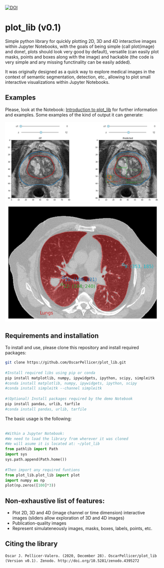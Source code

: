 [![DOI](https://zenodo.org/badge/324881519.svg)](https://zenodo.org/badge/latestdoi/324881519)
# plot_lib (v0.1)
Simple python library for quickly plotting 2D, 3D and 4D interactive images within Jupyter Notebooks, with the goals of being simple (call plot(image) and done!, plots should look very good by default), versatile (can easily plot masks, points and boxes along with the image) and hackable (the code is very simple and any missing functinality can be easily added).

It was originally designed as a quick way to explore medical images in the context of semantic segmentation, detection, etc., allowing to plot small interactive visualizations within Jupyter Notebooks.

## Examples
Please, look at the Notebook: [Introduction to plot_lib](Introduction%20to%20plot_lib.ipynb) for further information and examples. Some examples of the kind of output it can generate:

![Example 1](./media/example_1.png "Example 1")
![Example 2](./media/example_2.png "Example 2")

## Requirements and installation
To install and use, please clone this repository and install required packages:
```bash
git clone https://github.com/OscarPellicer/plot_lib.git

#Install required libs using pip or conda
pip install matplotlib, numpy, ipywidgets, ipython, scipy, simpleitk
#conda install matplotlib, numpy, ipywidgets, ipython, scipy
#conda install simpleitk --channel simpleitk

#(Optional) Install packages required by the demo Notebook
pip install pandas, urlib, tarfile
#conda install pandas, urlib, tarfile

```

The basic usage is the following:
```python

#Within a Jupyter Notebook:
#We need to load the library from wherever it was cloned
#We will asume it is located at: ~/plot_lib
from pathlib import Path
import sys
sys.path.append(Path.home())

#Then import any required funtions
from plot_lib.plot_lib import plot
import numpy as np
plot(np.zeros([100]*3))
```

## Non-exhaustive list of features:
 * Plot 2D, 3D and 4D (image channel or time dimension) interactive images (sliders allow exploration of 3D and 4D images)
 * Publication-quality images
 * Represent simulateneously images, masks, boxes, labels, points, etc.

## Citing the library
```
Oscar J. Pellicer-Valero. (2020, December 28). OscarPellicer/plot_lib (Version v0.1). Zenodo. http://doi.org/10.5281/zenodo.4395272
```
